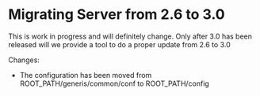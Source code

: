 <!--
parent: 'TAO 3 0'
created_at: '2014-08-19 14:26:10'
updated_at: '2014-08-19 14:26:10'
authors:
    - 'Joel Bout'
tags:
    - 'Legacy Versions:TAO 2.630'
    - 'Legacy Versions:TAO 2.6'
    - 'Legacy Versions:TAO 3.0'
-->

Migrating Server from 2.6 to 3.0
================================

This is work in progress and will definitely change. Only after 3.0 has been released will we provide a tool to do a proper update from 2.6 to 3.0

Changes:

-   The configuration has been moved from ROOT_PATH/generis/common/conf to ROOT_PATH/config


